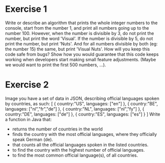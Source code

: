 # Exercise 1

Write or describe an algorithm that prints the whole integer numbers to the console, start
from the number 1, and print all numbers going up to the number 100.
However, when the number is divisible by 3, do not print the number, but print the word
'Visual'. If the number is divisible by 5, do not print the number, but print 'Nuts'. And for all
numbers divisible by both (eg: the number 15) the same, but print 'Visual Nuts'.
How will you keep this code safe from bugs? Show how you would guarantee that this code
keeps working when developers start making small feature adjustments. (Maybe we would
want to print the first 500 numbers, ...).

# Exercise 2

Image you have a set of data in JSON, describing official languages spoken by countries, as
such:
[
{
country:"US",
languages: ["en"]
},
{
country:"BE",
languages: ["nl","fr","de"]
},
{
country:"NL",
languages: ["nl","fy"]
},
{
country:"DE",
languages: ["de"]
},
{
country:"ES",
languages: ["es"]
}
]
Write a function in Java that:

- returns the number of countries in the world
- finds the country with the most official languages, where they officially speak German (de).
- that counts all the official languages spoken in the listed countries.
- to find the country with the highest number of official languages.
- to find the most common official language(s), of all countries.
